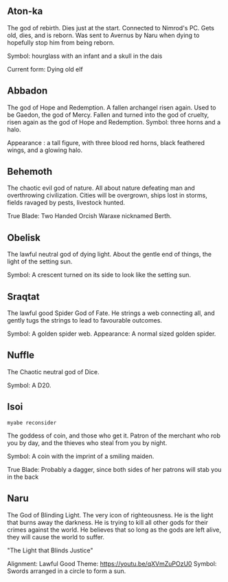 ## Aton-ka

The god of rebirth. Dies just at the start. Connected to Nimrod's PC.
Gets old, dies, and is reborn. Was sent to Avernus by Naru when
dying to hopefully stop him from being reborn.

Symbol: hourglass with an infant and a skull in the dais

Current form: Dying old elf

## Abbadon

The god of Hope and Redemption. A fallen archangel risen again.
Used to be Gaedon, the god of Mercy. 
Fallen and turned into the god of cruelty,
risen again as the god of Hope and Redemption.
Symbol: three horns and a halo.

Appearance : a tall figure, with three blood red horns, black feathered wings, and a glowing halo.

## Behemoth

The chaotic evil god of nature. All about nature defeating man and overthrowing
civilization. Cities will be overgrown, ships lost in storms, fields ravaged
by pests, livestock hunted.

True Blade: Two Handed Orcish Waraxe nicknamed Berth.

## Obelisk

The lawful neutral god of dying light. About the gentle end of things, the light
of the setting sun.

Symbol: A crescent turned on its side to look like the setting sun.

## Sraqtat

The lawful good Spider God of Fate. He strings a web connecting all, and gently 
tugs the strings to lead to favourable outcomes.

Symbol: A golden spider web.
Appearance: A normal sized golden spider.


## Nuffle

The Chaotic neutral god of Dice. 

Symbol: A D20.

## Isoi
`myabe reconsider`

The goddess of coin, and those who get it. Patron
of the merchant who rob you by day, and the 
thieves who steal from you by night.

Symbol: A coin with the imprint of a smiling maiden.

True Blade: Probably a dagger, since both sides
of her patrons will stab you in the back

## Naru

The God of Blinding Light. The very icon of righteousness. He is the light
that burns away the darkness. He is trying to kill all other gods for their
crimes against the world. He believes that so long as the gods are left alive,
they will cause the world to suffer. 

"The Light that Blinds Justice"

Alignment: Lawful Good
Theme: https://youtu.be/qXVmZuPOzU0
Symbol: Swords arranged in a circle to form a sun.

